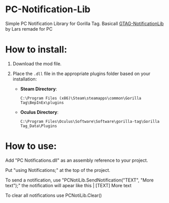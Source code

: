 # PC-Notification-Lib
Simple PC Notification Library for Gorilla Tag. 
Basicall [GTAG-NotificationLib](https://github.com/larsl2005/GTAG-NotificationLib) by Lars remade for PC

# How to install:
1. Download the mod file.
2. Place the `.dll` file in the appropriate plugins folder based on your installation:

   - **Steam Directory**:
     ```
     C:\Program Files (x86)\Steam\steamapps\common\Gorilla Tag\BepInEx\plugins
     ```

   - **Oculus Directory**:
     ```
     C:\Program Files\Oculus\Software\Software\gorilla-tag\Gorilla Tag_Data\Plugins
     ```

# How to use:
Add "PC Notifications.dll" as an assembly reference to your project.

Put "using Notifications;" at the top of the project.

To send a notification, use "PCNotiLib.SendNotification("TEXT", "More text");" the notification will apear like this | [TEXT] More text

To clear all notifications use PCNotiLib.Clear()
